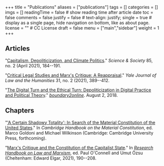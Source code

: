 +++
title = "Publications"
aliases = ["publications"]
tags = []
categories = []
imgs = []
readingTime = false  # show reading time after article date
toc = false
comments = false
justify = false  # text-align: justify;
single = true  # display as a single page, hide navigation on bottom, like as about page.
license = ""  # CC License
draft = false
menu = ["main","sidebar"]
weight = 1
+++


## Articles

"[Capitalism, Depoliticization, and Climate Politics](/pdfs/hunter-2021-PREPRINT.pdf)." _Science & Society_ 85, no. 2 (April 2021), 184--191.

"[Critical Legal Studies and Marx's Critique: A Reappraisal](https://openyls.law.yale.edu/handle/20.500.13051/7578)." _Yale Journal of Law and the Humanities_ 31, no. 2 (2021), 389--412.

"[The Digital Turn and the Ethical Turn: Depoliticization in Digital Practice and Political Theory](https://www.boundary2.org/2018/08/hunter/)." [_boundary2online_](https://www.boundary2.org/2018/08/hunter/). August 2, 2018.

## Chapters

"['A Certain Shadowy Totality': In Search of the Material Constitution of the United States](/pdfs/Hunter-material-constitution-US-DRAFT-20211006.pdf)." In  _Cambridge Handbook on the Material Constitution_, ed. Marco Goldoni and Michael Wilkinson (Cambridge: Cambridge University Press, forthcoming).

"[Marx's Critique and the Constitution of the Capitalist State](/pdfs/Hunter-Marxs-critique-constitution-capitalist-state-PREPRINT.pdf)." In [_Research Handbook on Law and Marxism_](https://www.e-elgar.com/shop/usd/research-handbook-on-law-and-marxism-9781788119856.html), ed. Paul O'Connell and Umut Özsu (Cheltenham: Edward Elgar, 2021), 190--208.
